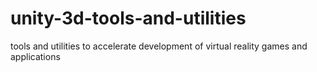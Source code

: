 # unity-3d-tools-and-utilities
tools and utilities to accelerate development of virtual reality games and applications

